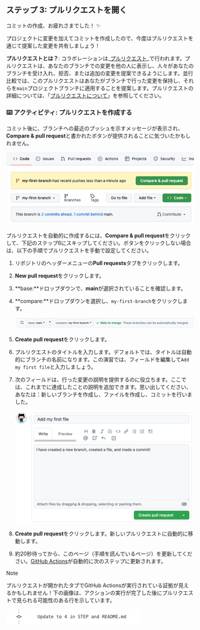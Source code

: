 <!--
  <<< Author notes: Step 3 >>>
  Just a historic note: the previous version of this step forced the learner
  to write a pull request description,
  checked that `main` was the receiving branch,
  and that the file was named correctly.
-->

## ステップ 3: プルリクエストを開く

コミットの作成、お疲れさまでした！ :sparkles:

プロジェクトに変更を加えてコミットを作成したので、今度はプルリクエストを通じて提案した変更を共有しましょう！

**プルリクエストとは？**: コラボレーションは_[プルリクエスト](https://docs.github.com/en/get-started/quickstart/github-glossary#pull-request)_で行われます。プルリクエストは、あなたのブランチでの変更を他の人に表示し、人々があなたのブランチを受け入れ、拒否、または追加の変更を提案できるようにします。並行比較では、このプルリクエストはあなたがブランチで行った変更を保持し、それらを`main`プロジェクトブランチに適用することを提案します。プルリクエストの詳細については、「[プルリクエストについて](https://docs.github.com/en/pull-requests/collaborating-with-pull-requests/proposing-changes-to-your-work-with-pull-requests/about-pull-requests)」を参照してください。

### :keyboard: アクティビティ: プルリクエストを作成する

コミット後に、ブランチへの最近のプッシュを示すメッセージが表示され、**Compare & pull request**と書かれたボタンが提供されることに気づいたかもしれません。

![screenshot of message and button](/images/compare-and-pull-request.png)

プルリクエストを自動的に作成するには、**Compare & pull request**をクリックして、下記のステップ6にスキップしてください。ボタンをクリックしない場合は、以下の手順でプルリクエストを手動で設定してください。

1. リポジトリのヘッダーメニューの**Pull requests**タブをクリックします。
2. **New pull request**をクリックします。
3. **base:**ドロップダウンで、**main**が選択されていることを確認します。
4. **compare:**ドロップダウンを選択し、`my-first-branch`をクリックします。

   ![screenshot showing both branch selections](/images/pull-request-branches.png)

5. **Create pull request**をクリックします。
6. プルリクエストのタイトルを入力します。デフォルトでは、タイトルは自動的にブランチの名前になります。この演習では、フィールドを編集して`Add my first file`と入力しましょう。
7. 次のフィールドは、行った変更の説明を提供するのに役立ちます。ここでは、これまでに達成したことの説明を追加できます。思い出してください、あなたは：新しいブランチを作成し、ファイルを作成し、コミットを行いました。

   ![screenshot showing pull request](/images/Pull-request-description.png)

8. **Create pull request**をクリックします。新しいプルリクエストに自動的に移動します。
9. 約20秒待ってから、このページ（手順を読んでいるページ）を更新してください。[GitHub Actions](https://docs.github.com/en/actions)が自動的に次のステップに更新されます。

> [!NOTE]
> プルリクエストが開かれたタブでGitHub Actionsが実行されている証拠が見えるかもしれません！下の画像は、アクションの実行が完了した後にプルリクエストで見られる可能性のある行を示しています。
> 
> ![screenshot of an example of an actions line](/images/Actions-to-step-4.png)
